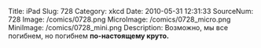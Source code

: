Title: iPad 
Slug: 728 
Category: xkcd 
Date: 2010-05-31 12:31:33 
SourceNum: 728 
Image: /comics/0728.png 
MicroImage: /comics/0728_micro.png 
MiniImage: /comics/0728_mini.png 
Description: Возможно, мы все погибнем, но погибнем <b>по-настоящему круто.</b> 

